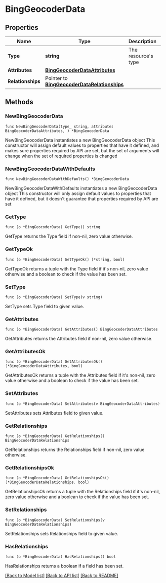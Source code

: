 # BingGeocoderData

## Properties

Name | Type | Description | Notes
------------ | ------------- | ------------- | -------------
**Type** | **string** | The resource&#39;s type | 
**Attributes** | [**BingGeocoderDataAttributes**](BingGeocoderDataAttributes.md) |  | 
**Relationships** | Pointer to [**BingGeocoderDataRelationships**](BingGeocoderDataRelationships.md) |  | [optional] 

## Methods

### NewBingGeocoderData

`func NewBingGeocoderData(type_ string, attributes BingGeocoderDataAttributes, ) *BingGeocoderData`

NewBingGeocoderData instantiates a new BingGeocoderData object
This constructor will assign default values to properties that have it defined,
and makes sure properties required by API are set, but the set of arguments
will change when the set of required properties is changed

### NewBingGeocoderDataWithDefaults

`func NewBingGeocoderDataWithDefaults() *BingGeocoderData`

NewBingGeocoderDataWithDefaults instantiates a new BingGeocoderData object
This constructor will only assign default values to properties that have it defined,
but it doesn't guarantee that properties required by API are set

### GetType

`func (o *BingGeocoderData) GetType() string`

GetType returns the Type field if non-nil, zero value otherwise.

### GetTypeOk

`func (o *BingGeocoderData) GetTypeOk() (*string, bool)`

GetTypeOk returns a tuple with the Type field if it's non-nil, zero value otherwise
and a boolean to check if the value has been set.

### SetType

`func (o *BingGeocoderData) SetType(v string)`

SetType sets Type field to given value.


### GetAttributes

`func (o *BingGeocoderData) GetAttributes() BingGeocoderDataAttributes`

GetAttributes returns the Attributes field if non-nil, zero value otherwise.

### GetAttributesOk

`func (o *BingGeocoderData) GetAttributesOk() (*BingGeocoderDataAttributes, bool)`

GetAttributesOk returns a tuple with the Attributes field if it's non-nil, zero value otherwise
and a boolean to check if the value has been set.

### SetAttributes

`func (o *BingGeocoderData) SetAttributes(v BingGeocoderDataAttributes)`

SetAttributes sets Attributes field to given value.


### GetRelationships

`func (o *BingGeocoderData) GetRelationships() BingGeocoderDataRelationships`

GetRelationships returns the Relationships field if non-nil, zero value otherwise.

### GetRelationshipsOk

`func (o *BingGeocoderData) GetRelationshipsOk() (*BingGeocoderDataRelationships, bool)`

GetRelationshipsOk returns a tuple with the Relationships field if it's non-nil, zero value otherwise
and a boolean to check if the value has been set.

### SetRelationships

`func (o *BingGeocoderData) SetRelationships(v BingGeocoderDataRelationships)`

SetRelationships sets Relationships field to given value.

### HasRelationships

`func (o *BingGeocoderData) HasRelationships() bool`

HasRelationships returns a boolean if a field has been set.


[[Back to Model list]](../README.md#documentation-for-models) [[Back to API list]](../README.md#documentation-for-api-endpoints) [[Back to README]](../README.md)


